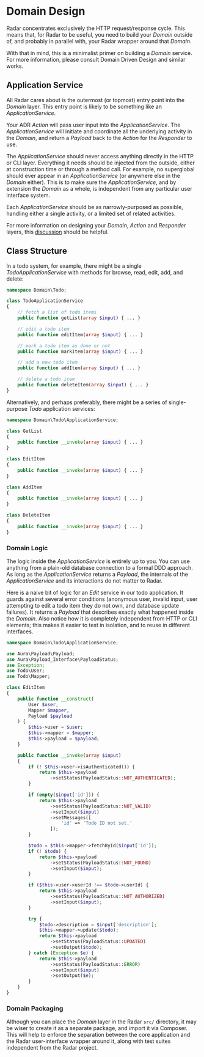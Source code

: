 # Domain Design

Radar concentrates exclusively the HTTP request/response cycle. This means that,
for Radar to be useful, you need to build your _Domain_ outside of, and probably
in parallel with, your Radar wrapper around that _Domain_.

With that in mind, this is a minimalist primer on building a _Domain_ service.
For more information, please consult Domain Driven Design and similar works.

## Application Service

All Radar cares about is the outermost (or topmost) entry point into the
_Domain_ layer. This entry point is likely to be something like an
_ApplicationService_.

Your ADR _Action_ will pass user input into the _ApplicationService_. The
_ApplicationService_ will initiate and coordinate all the underlying activity in
the _Domain_, and return a _Payload_ back to the _Action_ for the _Responder_ to
use.

The _ApplicationService_ should never access anything directly in the HTTP or
CLI layer. Everything it needs should be injected from the outside, either at
construction time or through a method call. For example, no superglobal should
ever appear in an _ApplicationService_ (or anywhere else in the _Domain_
either). This is to make sure the _ApplicationService_, and by extension the
_Domain_ as a whole, is independent from any particular user interface system.

Each _ApplicationService_ should be as narrowly-purposed as possible, handling
either a single activity, or a limited set of related activities.

For more information on designing your _Domain_, _Action_ and _Responder_ layers,
this [discussion](https://github.com/pmjones/adr/blob/master/IMPLEMENTATION.md) should be helpful.

## Class Structure

In a todo system, for example, there might be a single _TodoApplicationService_
with methods for browse, read, edit, add, and delete:

```php
namespace Domain\Todo;

class TodoApplicationService
{
    // fetch a list of todo items
    public function getList(array $input) { ... }

    // edit a todo item
    public function editItem(array $input) { ... }

    // mark a todo item as done or not
    public function markItem(array $input) { ... }

    // add a new todo item
    public function addItem(array $input) { ... }

    // delete a todo item
    public function deleteItem(array $input) { ... }
}
```

Alternatively, and perhaps preferably, there might be a series of single-purpose
_Todo_ application services:

```php
namespace Domain\Todo\ApplicationService;

class GetList
{
    public function __invoke(array $input) { ... }
}

class EditItem
{
    public function __invoke(array $input) { ... }
}

class AddItem
{
    public function __invoke(array $input) { ... }
}

class DeleteItem
{
    public function __invoke(array $input) { ... }
}
```

### Domain Logic

The logic inside the _ApplicationService_ is entirely up to you. You can use
anything from a plain-old database connection to a formal DDD approach. As long
as the _ApplicationService_ returns a _Payload_, the internals of the
_ApplicationService_ and its interactions do not matter to Radar.

Here is a naive bit of logic for an _Edit_ service in our todo application. It
guards against several error conditions (anonymous user, invalid input, user
attempting to edit a todo item they do not own, and database update failures).
It returns a _Payload_ that describes exactly what happened inside the
_Domain_. Also notice how it is completely independent from HTTP or CLI
elements; this makes it easier to test in isolation, and to reuse in different
interfaces.

```php
namespace Domain\Todo\ApplicationService;

use Aura\Payload\Payload;
use Aura\Payload_Interface\PayloadStatus;
use Exception;
use Todo\User;
use Todo\Mapper;

class EditItem
{
    public function __construct(
        User $user,
        Mapper $mapper,
        Payload $payload
    ) {
        $this->user = $user;
        $this->mapper = $mapper;
        $this->payload = $payload;
    }

    public function __invoke(array $input)
    {
        if (! $this->user->isAuthenticated()) {
            return $this->payload
                ->setStatus(PayloadStatus::NOT_AUTHENTICATED);
        }

        if (empty($input['id'])) {
            return $this->payload
                ->setStatus(PayloadStatus::NOT_VALID)
                ->setInput($input)
                ->setMessages([
                    'id' => 'Todo ID not set.'
                ]);
        }

        $todo = $this->mapper->fetchById($input['id']);
        if (! $todo) {
            return $this->payload
                ->setStatus(PayloadStatus::NOT_FOUND)
                ->setInput($input);
        }

        if ($this->user->userId !== $todo->userId) {
            return $this->payload
                ->setStatus(PayloadStatus::NOT_AUTHORIZED)
                ->setInput($input);
        }

        try {
            $todo->description = $input['description'];
            $this->mapper->update($todo);
            return $this->payload
                ->setStatus(PayloadStatus::UPDATED)
                ->setOutput($todo);
        } catch (Exception $e) {
            return $this->payload
                ->setStatus(PayloadStatus::ERROR)
                ->setInput($input)
                ->setOutput($e);
        }
    }
}
```

### Domain Packaging

Although you can place the _Domain_ layer in the Radar `src/` directory, it may
be wiser to create it as a separate package, and import it via Composer. This
will help to enforce the separation between the core application and the Radar
user-interface wrapper around it, along with test suites independent from the
Radar project.
